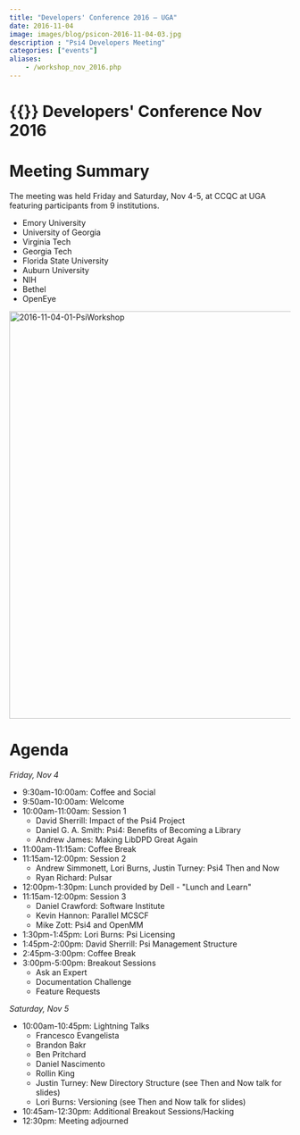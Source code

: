 ```yaml
---
title: "Developers' Conference 2016 — UGA"
date: 2016-11-04
image: images/blog/psicon-2016-11-04-03.jpg
description : "Psi4 Developers Meeting"
categories: ["events"]
aliases:
    - /workshop_nov_2016.php
---
```


# {{<htmlpsi4>}} Developers' Conference Nov 2016

# Meeting Summary
The meeting was held Friday and Saturday, Nov 4-5, at CCQC at UGA featuring participants from 9 institutions.

* Emory University
* University of Georgia
* Virginia Tech
* Georgia Tech
* Florida State University
* Auburn University
* NIH
* Bethel
* OpenEye

<img src="/images/blog/psicon-2016-11-04-01.jpg" alt="2016-11-04-01-PsiWorkshop" width="730px"/>

# Agenda
*Friday, Nov 4*

* 9:30am-10:00am: Coffee and Social
* 9:50am-10:00am: Welcome
* 10:00am-11:00am: Session 1
	* David Sherrill: Impact of the Psi4 Project
	* Daniel G. A. Smith: Psi4: Benefits of Becoming a Library
	* Andrew James: Making LibDPD Great Again
* 11:00am-11:15am: Coffee Break
* 11:15am-12:00pm: Session 2
	* Andrew Simmonett, Lori Burns, Justin Turney: Psi4 Then and Now
	* Ryan Richard: Pulsar
* 12:00pm-1:30pm: Lunch provided by Dell - "Lunch and Learn"
* 11:15am-12:00pm: Session 3
	* Daniel Crawford: Software Institute
	* Kevin Hannon: Parallel MCSCF
	* Mike Zott: Psi4 and OpenMM
* 1:30pm-1:45pm: Lori Burns: Psi Licensing
* 1:45pm-2:00pm: David Sherrill: Psi Management Structure
* 2:45pm-3:00pm: Coffee Break
* 3:00pm-5:00pm: Breakout Sessions
	* Ask an Expert
	* Documentation Challenge
	* Feature Requests

*Saturday, Nov 5*

* 10:00am-10:45pm: Lightning Talks
	* Francesco Evangelista
	* Brandon Bakr
	* Ben Pritchard
	* Daniel Nascimento
	* Rollin King
	* Justin Turney: New Directory Structure (see Then and Now talk for slides)
	* Lori Burns: Versioning (see Then and Now talk for slides)
* 10:45am-12:30pm: Additional Breakout Sessions/Hacking
* 12:30pm: Meeting adjourned
